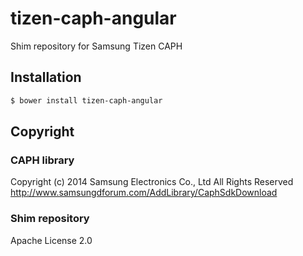 # tizen-caph-angular
Shim repository for Samsung Tizen CAPH

## Installation
```bash
$ bower install tizen-caph-angular
```

## Copyright

### CAPH library
Copyright (c) 2014 Samsung Electronics Co., Ltd All Rights Reserved
http://www.samsungdforum.com/AddLibrary/CaphSdkDownload

### Shim repository
Apache License 2.0
